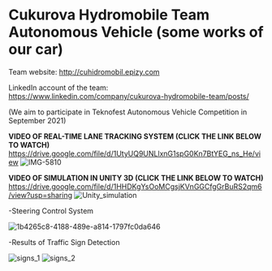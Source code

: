 # Cukurova Hydromobile Team Autonomous Vehicle (some works of our car) 
Team website: http://cuhidromobil.epizy.com 

LinkedIn account of the team: https://www.linkedin.com/company/cukurova-hydromobile-team/posts/

(We aim to participate in Teknofest Autonomous Vehicle Competition in September 2021)

**VIDEO OF REAL-TIME LANE TRACKING SYSTEM (CLICK THE LINK BELOW TO WATCH)**
https://drive.google.com/file/d/1UtyUQ9UNLlxnG1spG0Kn7BtYEG_ns_He/view
![IMG-5810](https://user-images.githubusercontent.com/42544569/111986849-82d24f00-8b1f-11eb-8338-8fbf19c3a3b9.jpg)

**VIDEO OF SIMULATION IN UNITY 3D (CLICK THE LINK BELOW TO WATCH)**
https://drive.google.com/file/d/1HHDKgYsOoMCgsjKVnGGCfgGrBuRS2qm6/view?usp=sharing
![Unity_simulation](https://user-images.githubusercontent.com/42544569/112518364-5c741400-8daa-11eb-8d29-084aeabe3cc1.JPG)








-Steering Control System


![1b4265c8-4188-489e-a814-1797fc0da646](https://user-images.githubusercontent.com/42544569/111986420-fa53ae80-8b1e-11eb-98c7-c8a4daf57c54.gif)


-Results of Traffic Sign Detection


![signs_1](https://user-images.githubusercontent.com/42544569/111962356-44c73200-8b03-11eb-9b24-04715136eb3a.jpeg)
![signs_2](https://user-images.githubusercontent.com/42544569/111962383-4a247c80-8b03-11eb-8d19-6d708fde7884.jpeg)






